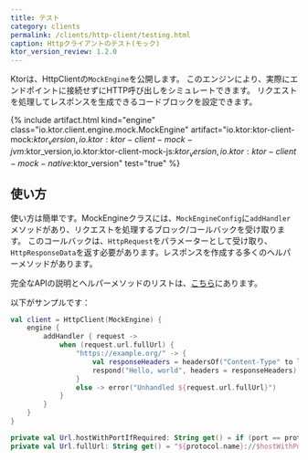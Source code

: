 ```yaml
---
title: テスト
category: clients
permalink: /clients/http-client/testing.html
caption: Httpクライアントのテスト(モック)
ktor_version_review: 1.2.0
---
```


Ktorは、HttpClientの`MockEngine`を公開します。
このエンジンにより、実際にエンドポイントに接続せずにHTTP呼び出しをシミュレートできます。
リクエストを処理してレスポンスを生成できるコードブロックを設定できます。

{% include artifact.html kind="engine" class="io.ktor.client.engine.mock.MockEngine" artifact="io.ktor:ktor-client-mock:$ktor_version,io.ktor:ktor-client-mock-jvm:$ktor_version,io.ktor:ktor-client-mock-js:$ktor_version,io.ktor:ktor-client-mock-native:$ktor_version" test="true" %}

## 使い方

使い方は簡単です。MockEngineクラスには、`MockEngineConfig`に`addHandler`メソッドがあり、リクエストを処理するブロック/コールバックを受け取ります。
このコールバックは、`HttpRequest`をパラメーターとして受け取り、`HttpResponseData`を返す必要があります。レスポンスを作成する多くのヘルパーメソッドがあります。

完全なAPIの説明とヘルパーメソッドのリストは、[こちら](https://api.ktor.io/{{site.ktor_version}}/io.ktor.client.engine.mock/)にあります。

以下がサンプルです：

```kotlin
val client = HttpClient(MockEngine) {
    engine {
        addHandler { request ->
            when (request.url.fullUrl) {
                "https://example.org/" -> {
                    val responseHeaders = headersOf("Content-Type" to listOf(ContentType.Text.Plain.toString()))
                    respond("Hello, world", headers = responseHeaders)
                }
                else -> error("Unhandled ${request.url.fullUrl}")
            }
        }
    }
}

private val Url.hostWithPortIfRequired: String get() = if (port == protocol.defaultPort) host else hostWithPort
private val Url.fullUrl: String get() = "${protocol.name}://$hostWithPortIfRequired$fullPath"
```
